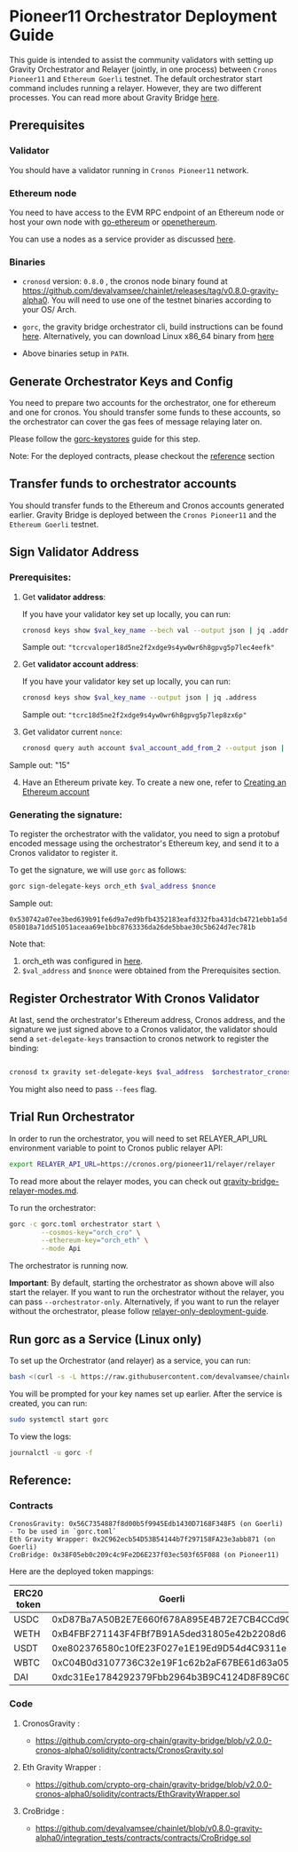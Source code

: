 

# Pioneer11 Orchestrator Deployment Guide

This guide is intended to assist the community validators with setting up Gravity Orchestrator and Relayer (jointly, in one process) between `Cronos Pioneer11` and `Ethereum Goerli` testnet. The default orchestrator start command includes running a relayer. However, they are two different processes. You can read more about Gravity Bridge [here](https://blog.althea.net/how-gravity-works/).

## Prerequisites

### Validator

You should have a validator running in `Cronos Pioneer11` network.

### Ethereum node

You need to have access to the EVM RPC endpoint of an Ethereum node or host your own node with [go-ethereum](https://github.com/ethereum/go-ethereum/) or [openethereum](https://github.com/openethereum/openethereum).

You can use a nodes as a service provider as discussed [here](https://ethereum.org/en/developers/docs/nodes-and-clients/nodes-as-a-service/).


### Binaries

-  `cronosd` version: `0.8.0` , the cronos node binary found at https://github.com/devalvamsee/chainlet/releases/tag/v0.8.0-gravity-alpha0. You will need to use one of the testnet binaries according to your OS/ Arch.

- `gorc`, the gravity bridge orchestrator cli, build instructions can be found [here](gorc-build.md). Alternatively, you can download Linux x86_64 binary from [here](https://github.com/crypto-org-chain/gravity-bridge/releases/tag/v2.0.0-cronos-alpha0)

- Above binaries setup in `PATH`.

## Generate Orchestrator Keys and Config

You need to prepare two accounts for the orchestrator, one for ethereum and one for cronos. You should transfer some funds to these accounts, so the orchestrator can cover the gas fees of message relaying later on.

Please follow the [gorc-keystores](gorc-keystores.md) guide for this step.

Note: For the deployed contracts, please checkout the [reference](#reference) section

## Transfer funds to orchestrator accounts

You should transfer funds to the Ethereum and Cronos accounts generated earlier. Gravity Bridge is deployed between the `Cronos Pioneer11` and the `Ethereum Goerli` testnet.


## Sign Validator Address


### Prerequisites:

1. Get **validator address**:

	If you have your validator key set up locally, you can run:

	```bash
	cronosd keys show $val_key_name --bech val --output json | jq .address
	```

	Sample out:
	`"tcrcvaloper18d5ne2f2xdge9s4yw0wr6h8gpvg5p7lec4eefk"`

2. Get **validator account address**:

	If you have your validator key set up locally, you can run:

	```bash
	cronosd keys show $val_key_name --output json | jq .address
	```

	Sample out:
		`"tcrc18d5ne2f2xdge9s4yw0wr6h8gpvg5p7lep8zx6p"`

3. Get validator current `nonce`:

	```bash
	cronosd query auth account $val_account_add_from_2 --output json | jq .base_account.sequence
	```

  Sample out:
	"15"

4. Have an Ethereum private key. To create a new one, refer to [Creating an Ethereum account](./gorc-keystores.md#creating-an-ethereum-account)

### Generating the signature:

To register the orchestrator with the validator, you need to sign a protobuf encoded message using the orchestrator's Ethereum key, and send it to a Cronos validator to register it.

To get the signature, we will use `gorc` as follows:

```bash
gorc sign-delegate-keys orch_eth $val_address $nonce
```

Sample out:

`0x530742a07ee3bed639b91fe6d9a7ed9bfb4352183eafd332fba431dcb4721ebb1a5d058018a71dd51051aceaa69e1bbc8763336da26de5bbae30c5b624d7ec781b`

Note that:
1. orch_eth was configured in [here](./gorc-keystores.md#creating-an-ethereum-account).
2. `$val_address` and `$nonce` were obtained from the Prerequisites section.


## Register Orchestrator With Cronos Validator


At last, send the orchestrator's Ethereum address, Cronos address, and the signature we just signed above to a Cronos validator, the validator should send a `set-delegate-keys` transaction to cronos network to register the binding:


```bash

cronosd tx gravity set-delegate-keys $val_address  $orchestrator_cronos_address  $orchestrator_eth_address  $signature --from $val_account_address --gas auto --chain-id pioneereleventestnet_340-1 -b block

```

You might also need to pass `--fees` flag.


## Trial Run Orchestrator

In order to run the orchestrator, you will need to set RELAYER_API_URL environment variable to point to Cronos public relayer API:

```bash
export RELAYER_API_URL=https://cronos.org/pioneer11/relayer/relayer
```

To read more about the relayer modes, you can check out [gravity-bridge-relayer-modes.md](gravity-bridge-relayer-modes.md).

To run the orchestrator:

```bash
gorc -c gorc.toml orchestrator start \
		--cosmos-key="orch_cro" \
		--ethereum-key="orch_eth" \
		--mode Api
```

The orchestrator is running now.

**Important**: By default, starting the orchestrator as shown above will also start the relayer. If you want to run the orchestrator without the relayer, you can pass `--orchestrator-only`. Alternatively, if you want to run the relayer without the orchestrator, please follow [relayer-only-deployment-guide](pioneer11-relayer-only-deployment-guide.md).

## Run gorc as a Service (Linux only)

To set up the Orchestrator (and relayer) as a service, you can run:

```bash
bash <(curl -s -L https://raw.githubusercontent.com/devalvamsee/chainlet/main/docs/gravity-bridge/systemd/setup-gorc-service.sh) -t orchestrator
```

You will be prompted for your key names set up earlier. After the service is created, you can run:

```bash
sudo systemctl start gorc
```

To view the logs:

```bash
journalctl -u gorc -f
```

## Reference:

### Contracts

```
CronosGravity: 0x56C7354887f8d00b5f9945Edb1430D7168F348F5 (on Goerli) - To be used in `gorc.toml`
Eth Gravity Wrapper: 0x2C962ecb54D53B54144b7f297158FA23e3abb871 (on Goerli)
CroBridge: 0x38F05eb0c209c4c9Fe2D6E237f03ec503f65F088 (on Pioneer11)
```

Here are the deployed token mappings:

| ERC20 token | Goerli  | Pioneer11  |
| ------- | --- | --- |
| USDC | 0xD87Ba7A50B2E7E660f678A895E4B72E7CB4CCd9C | 0x8a8DfedBF6650737DFf63c2f455ecC54AcEcF197 |
| WETH | 0xB4FBF271143F4FBf7B91A5ded31805e42b2208d6 | 0x17774909725bA203B8501C1DEb22F2495584197e |
| USDT | 0xe802376580c10fE23F027e1E19Ed9D54d4C9311e | 0xA5e7cD85b15586ecb8DA34AcEE42FF83ABcB555b |
| WBTC | 0xC04B0d3107736C32e19F1c62b2aF67BE61d63a05 | 0x7825cB7feEAD896241f748c89550F3D01AF51e48 |
| DAI  | 0xdc31Ee1784292379Fbb2964b3B9C4124D8F89C60 | 0x71339a9C403383c3E18712130615d369Ff9a7124 |

### Code

1. CronosGravity :
   - https://github.com/crypto-org-chain/gravity-bridge/blob/v2.0.0-cronos-alpha0/solidity/contracts/CronosGravity.sol

2. Eth Gravity Wrapper :
   -  https://github.com/crypto-org-chain/gravity-bridge/blob/v2.0.0-cronos-alpha0/solidity/contracts/EthGravityWrapper.sol

3. CroBridge :
   - https://github.com/devalvamsee/chainlet/blob/v0.8.0-gravity-alpha0/integration_tests/contracts/contracts/CroBridge.sol

